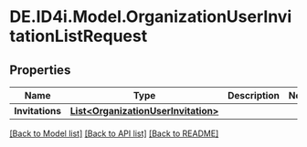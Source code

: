 # DE.ID4i.Model.OrganizationUserInvitationListRequest
## Properties

Name | Type | Description | Notes
------------ | ------------- | ------------- | -------------
**Invitations** | [**List&lt;OrganizationUserInvitation&gt;**](OrganizationUserInvitation.md) |  | 

[[Back to Model list]](../README.md#documentation-for-models) [[Back to API list]](../README.md#documentation-for-api-endpoints) [[Back to README]](../README.md)

